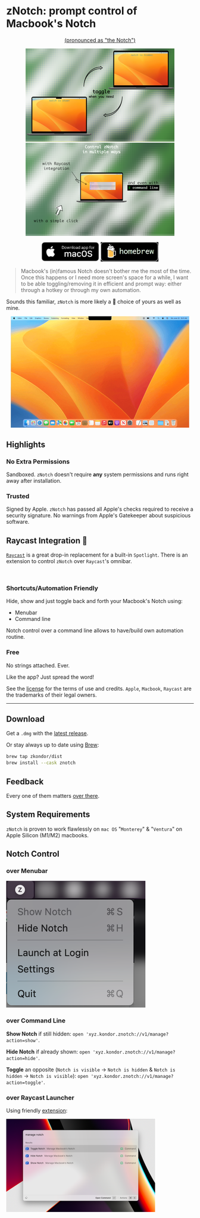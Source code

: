 # zNotch: prompt control of Macbook's Notch

<div align="center">
  <p><u>(pronounced as "the Notch")</u></p>
  
  <img src="media/toggle-cycle.png" width="400" alt="Toggle any time"/>
  <img src="media/control-way.png" width="400" alt="Control the way you need"/>

  <a href="https://github.com/zkondor/znotch/releases/download/v1.0.0/znotch-1.0.0.dmg"><img src="media/download-app-for-macos.png" width="155" alt="Download zNotch App for macOS"/></a>
  <a href="https://github.com/zkondor/homebrew-dist"><img src="media/download-app-homebrew.png" width="155" alt="Download zNotch App using Homebrew"/></a>
</div>

> Macbook's (in)famous Notch doesn't bother me the most of the time. Once this happens or I need more screen's space for a while, I want to be able toggling/removing it in efficient and prompt way: either through a hotkey or through my own automation.

Sounds this familiar, `zNotch` is more likely a 💯 choice of yours as well as mine.

<div align="center">

![Demo Time!](media/usage-demo.gif)

</div>

## Highlights

### No Extra Permissions

Sandboxed. `zNotch` doesn't require **any** system permissions and runs right away after installation.

### Trusted

Signed by Apple. `zNotch` has passed all Apple's checks required to receive a security signature. No warnings from Apple's Gatekeeper about suspicious software.

## Raycast Integration 🤩

[`Raycast`](https://raycast.com) is a great drop-in replacement for a built-in `Spotlight`. There is an extension to control `zNotch` over `Raycast`'s omnibar.

<div align="center">
    <a href="https://www.raycast.com/zkondor/znotch"><img src="https://www.raycast.com/zkondor/znotch/install_button@2x.png" style="height: 64px;" alt="" height="64"></a>
</div>

### Shortcuts/Automation Friendly

Hide, show and just toggle back and forth your Macbook's Notch using:

- Menubar
- Command line

Notch control over a command line allows to have/build own automation routine.

### Free

No strings attached. Ever.

Like the app? Just spread the word!

See the [license](license.txt) for the terms of use and credits. `Apple`, `Macbook`, `Raycast` are the trademarks of their legal owners.

<hr/>

## Download

Get a `.dmg` with the [latest release](https://github.com/zkondor/znotch/releases).

Or stay always up to date using [Brew](https://github.com/zkondor/homebrew-dist):

``` sh
brew tap zkondor/dist
brew install --cask znotch
```

## Feedback

Every one of them matters [over there](https://github.com/zkondor/znotch/issues).

## System Requirements

`zNotch` is proven to work flawlessly on `mac OS` "`Monterey`" & "`Ventura`" on Apple Silicon (M1/M2) macbooks.

## Notch Control

### over Menubar

![zNotch in Menubar](media/usage-menubar.png)

### over Command Line

**Show Notch** if still hidden: `open 'xyz.kondor.znotch://v1/manage?action=show'`.

**Hide Notch** if already shown: `open 'xyz.kondor.znotch://v1/manage?action=hide'`.

**Toggle** an opposite (`Notch is visible` -> `Notch is hidden` & `Notch is hidden` -> `Notch is visible`): `open 'xyz.kondor.znotch://v1/manage?action=toggle'`.

### over Raycast Launcher

Using friendly [extension](https://www.raycast.com/zkondor/znotch):

<img src="media/raycast-extension.png" width="400"/>


